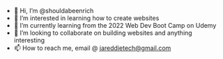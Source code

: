 - 👋 Hi, I’m @shouldabeenrich
- 👀 I’m interested in learning how to create websites
- 🌱 I’m currently learning from the 2022 Web Dev Boot Camp on Udemy
- 💞️ I’m looking to collaborate on building websites and anything interesting 
- 📫 How to reach me, email @ jareddietech@gmail.com

<!---
shouldabeenrich/shouldabeenrich is a ✨ special ✨ repository because its `README.md` (this file) appears on your GitHub profile.
You can click the Preview link to take a look at your changes.
--->
